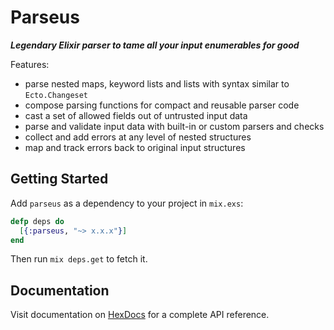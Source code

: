 # Parseus

***Legendary Elixir parser to tame all your input enumerables for good***

Features:

- parse nested maps, keyword lists and lists with syntax similar to `Ecto.Changeset`
- compose parsing functions for compact and reusable parser code
- cast a set of allowed fields out of untrusted input data
- parse and validate input data with built-in or custom parsers and checks
- collect and add errors at any level of nested structures
- map and track errors back to original input structures

## Getting Started

Add `parseus` as a dependency to your project in `mix.exs`:

```elixir
defp deps do
  [{:parseus, "~> x.x.x"}]
end
```

Then run `mix deps.get` to fetch it.

## Documentation

Visit documentation on [HexDocs](https://hexdocs.pm/parseus) for a complete API reference.
